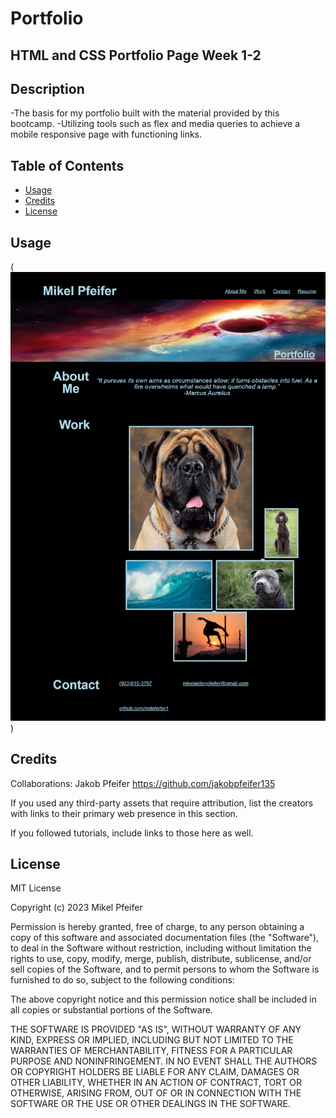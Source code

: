 # Portfolio

## HTML and CSS Portfolio Page Week 1-2 

## Description 

-The basis for my portfolio built with the material provided by this bootcamp.
-Utilizing tools such as flex and media queries to achieve a mobile responsive page with functioning links. 

## Table of Contents 

- [Usage](#usage)
- [Credits](#credits)
- [License](#license)

## Usage
(![Project](assets/img/127.0.0.1_5500_index.html%20(3).png))

## Credits

Collaborations: Jakob Pfeifer https://github.com/jakobpfeifer135

If you used any third-party assets that require attribution, list the creators with links to their primary web presence in this section.

If you followed tutorials, include links to those here as well.

## License

MIT License

Copyright (c) 2023 Mikel Pfeifer

Permission is hereby granted, free of charge, to any person obtaining a copy
of this software and associated documentation files (the "Software"), to deal
in the Software without restriction, including without limitation the rights
to use, copy, modify, merge, publish, distribute, sublicense, and/or sell
copies of the Software, and to permit persons to whom the Software is
furnished to do so, subject to the following conditions:

The above copyright notice and this permission notice shall be included in all
copies or substantial portions of the Software.

THE SOFTWARE IS PROVIDED "AS IS", WITHOUT WARRANTY OF ANY KIND, EXPRESS OR
IMPLIED, INCLUDING BUT NOT LIMITED TO THE WARRANTIES OF MERCHANTABILITY,
FITNESS FOR A PARTICULAR PURPOSE AND NONINFRINGEMENT. IN NO EVENT SHALL THE
AUTHORS OR COPYRIGHT HOLDERS BE LIABLE FOR ANY CLAIM, DAMAGES OR OTHER
LIABILITY, WHETHER IN AN ACTION OF CONTRACT, TORT OR OTHERWISE, ARISING FROM,
OUT OF OR IN CONNECTION WITH THE SOFTWARE OR THE USE OR OTHER DEALINGS IN THE
SOFTWARE.